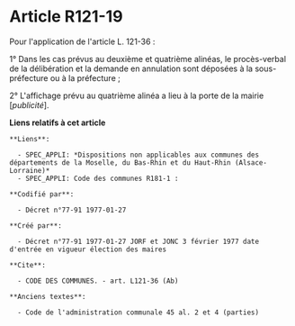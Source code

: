 # Article R121-19

Pour l'application de l'article L. 121-36 :

1° Dans les cas prévus au deuxième et quatrième alinéas, le procès-verbal de la délibération et la demande en annulation sont
déposées à la sous-préfecture ou à la préfecture ;

2° L'affichage prévu au quatrième alinéa a lieu à la porte de la mairie [*publicité*].

**Liens relatifs à cet article**

	**Liens**:

	  - SPEC_APPLI: *Dispositions non applicables aux communes des départements de la Moselle, du Bas-Rhin et du Haut-Rhin (Alsace-Lorraine)*
	  - SPEC_APPLI: Code des communes R181-1 :

	**Codifié par**:

	  - Décret n°77-91 1977-01-27

	**Créé par**:

	  - Décret n°77-91 1977-01-27 JORF et JONC 3 février 1977 date d'entrée en vigueur élection des maires

	**Cite**:

	  - CODE DES COMMUNES. - art. L121-36 (Ab)

	**Anciens textes**:

	  - Code de l'administration communale 45 al. 2 et 4 (parties)
